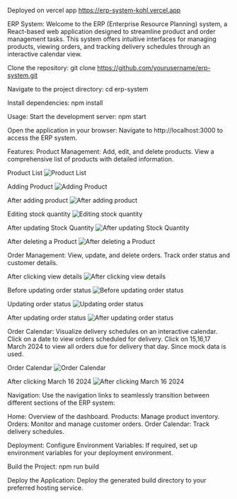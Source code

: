 Deployed on vercel app
https://erp-system-kohl.vercel.app

ERP System:
 Welcome to the ERP (Enterprise Resource Planning) system, a React-based web application designed to streamline product and order management tasks. This system offers intuitive interfaces for managing products, viewing orders, and tracking delivery schedules through an interactive calendar view.

Clone the repository:
 git clone https://github.com/yourusername/erp-system.git

Navigate to the project directory:
 cd erp-system

Install dependencies:
 npm install

Usage:
 Start the development server:
 npm start

Open the application in your browser:
 Navigate to http://localhost:3000 to access the ERP system.

Features:
 Product Management:
 Add, edit, and delete products.
View a comprehensive list of products with detailed information.

Product List
![Product List](https://github.com/Kgicio/ERP-System/assets/99278747/ea6e559a-aaa9-4aa2-87c0-54db583c0b66)

Adding Product
![Adding Product](https://github.com/Kgicio/ERP-System/assets/99278747/d9d79833-a806-4a1c-8560-7aeeec223336)

After adding product
![After adding product](https://github.com/Kgicio/ERP-System/assets/99278747/8dfdb8db-fe90-400a-9584-1474f68271b3)

Editing stock quantity
![Editing stock quantity](https://github.com/Kgicio/ERP-System/assets/99278747/0f5decf5-f8cd-4ab9-8be7-c4b2e08b8463)

After updating Stock Quantity
![After updating Stock Quantity](https://github.com/Kgicio/ERP-System/assets/99278747/55141143-7698-425c-a409-663cdc633d64)

After deleting a Product
![After deleting a Product](https://github.com/Kgicio/ERP-System/assets/99278747/8dbc495e-f0d4-4e40-ae3a-e28264b1fa62)


Order Management:
 View, update, and delete orders.
Track order status and customer details.

After clicking view details
![After clicking view details](https://github.com/Kgicio/ERP-System/assets/99278747/c41da452-0a29-4243-b777-305f74203042)

Before updating order status
![Before updating order status](https://github.com/Kgicio/ERP-System/assets/99278747/f5ff3cf0-ee29-4cf6-bb2a-9a8e9904c0f0)

Updating order status
![Updating order status](https://github.com/Kgicio/ERP-System/assets/99278747/01436def-bd81-4df5-9c5f-71ef10d06fc4)

After updating order status
![After updating order status](https://github.com/Kgicio/ERP-System/assets/99278747/a72f6db1-77f8-4721-908d-b2546be8d7ea)

Order Calendar:
 Visualize delivery schedules on an interactive calendar.
Click on a date to view orders scheduled for delivery.
Click on 15,16,17 March 2024 to view all orders due for delivery that day. Since mock data is used.

Order Calendar
![Order Calendar](https://github.com/Kgicio/ERP-System/assets/99278747/8027769c-2f6f-4550-9451-ae1f0fc6e752)

After clicking March 16 2024
![After clicking March 16 2024](https://github.com/Kgicio/ERP-System/assets/99278747/6d621a57-122b-4f2f-891e-7ccf26a933a2)


Navigation:
 Use the navigation links to seamlessly transition between different sections of the ERP system:

Home: Overview of the dashboard.
Products: Manage product inventory.
Orders: Monitor and manage customer orders.
Order Calendar: Track delivery schedules.

Deployment:
 Configure Environment Variables:
If required, set up environment variables for your deployment environment.

Build the Project:
 npm run build

Deploy the Application:
 Deploy the generated build directory to your preferred hosting service.




